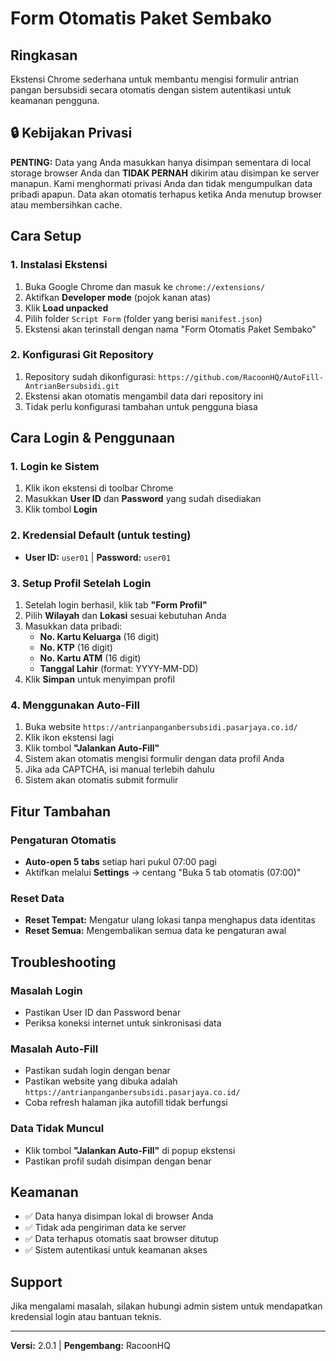 # Form Otomatis Paket Sembako

## Ringkasan
Ekstensi Chrome sederhana untuk membantu mengisi formulir antrian pangan bersubsidi secara otomatis dengan sistem autentikasi untuk keamanan pengguna.

## 🔒 Kebijakan Privasi
**PENTING:** Data yang Anda masukkan hanya disimpan sementara di local storage browser Anda dan **TIDAK PERNAH** dikirim atau disimpan ke server manapun. Kami menghormati privasi Anda dan tidak mengumpulkan data pribadi apapun. Data akan otomatis terhapus ketika Anda menutup browser atau membersihkan cache.

## Cara Setup

### 1. Instalasi Ekstensi
1. Buka Google Chrome dan masuk ke `chrome://extensions/`
2. Aktifkan **Developer mode** (pojok kanan atas)
3. Klik **Load unpacked**
4. Pilih folder `Script Form` (folder yang berisi `manifest.json`)
5. Ekstensi akan terinstall dengan nama "Form Otomatis Paket Sembako"

### 2. Konfigurasi Git Repository
1. Repository sudah dikonfigurasi: `https://github.com/RacoonHQ/AutoFill-AntrianBersubsidi.git`
2. Ekstensi akan otomatis mengambil data dari repository ini
3. Tidak perlu konfigurasi tambahan untuk pengguna biasa

## Cara Login & Penggunaan

### 1. Login ke Sistem
1. Klik ikon ekstensi di toolbar Chrome
2. Masukkan **User ID** dan **Password** yang sudah disediakan
3. Klik tombol **Login**

### 2. Kredensial Default (untuk testing)
- **User ID:** `user01` | **Password:** `user01`

### 3. Setup Profil Setelah Login
1. Setelah login berhasil, klik tab **"Form Profil"**
2. Pilih **Wilayah** dan **Lokasi** sesuai kebutuhan Anda
3. Masukkan data pribadi:
   - **No. Kartu Keluarga** (16 digit)
   - **No. KTP** (16 digit)
   - **No. Kartu ATM** (16 digit)
   - **Tanggal Lahir** (format: YYYY-MM-DD)
4. Klik **Simpan** untuk menyimpan profil

### 4. Menggunakan Auto-Fill
1. Buka website `https://antrianpanganbersubsidi.pasarjaya.co.id/`
2. Klik ikon ekstensi lagi
3. Klik tombol **"Jalankan Auto-Fill"**
4. Sistem akan otomatis mengisi formulir dengan data profil Anda
5. Jika ada CAPTCHA, isi manual terlebih dahulu
6. Sistem akan otomatis submit formulir

## Fitur Tambahan

### Pengaturan Otomatis
- **Auto-open 5 tabs** setiap hari pukul 07:00 pagi
- Aktifkan melalui **Settings** → centang "Buka 5 tab otomatis (07:00)"

### Reset Data
- **Reset Tempat:** Mengatur ulang lokasi tanpa menghapus data identitas
- **Reset Semua:** Mengembalikan semua data ke pengaturan awal

## Troubleshooting

### Masalah Login
- Pastikan User ID dan Password benar
- Periksa koneksi internet untuk sinkronisasi data

### Masalah Auto-Fill
- Pastikan sudah login dengan benar
- Pastikan website yang dibuka adalah `https://antrianpanganbersubsidi.pasarjaya.co.id/`
- Coba refresh halaman jika autofill tidak berfungsi

### Data Tidak Muncul
- Klik tombol **"Jalankan Auto-Fill"** di popup ekstensi
- Pastikan profil sudah disimpan dengan benar

## Keamanan
- ✅ Data hanya disimpan lokal di browser Anda
- ✅ Tidak ada pengiriman data ke server
- ✅ Data terhapus otomatis saat browser ditutup
- ✅ Sistem autentikasi untuk keamanan akses

## Support
Jika mengalami masalah, silakan hubungi admin sistem untuk mendapatkan kredensial login atau bantuan teknis.

---
**Versi:** 2.0.1 | **Pengembang:** RacoonHQ
